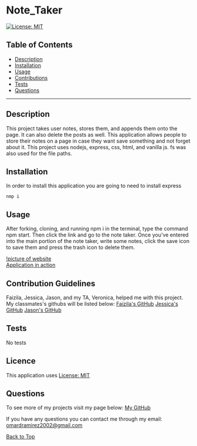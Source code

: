 # Note_Taker
[![License: MIT](https://img.shields.io/badge/License-MIT-yellow.svg)](https://opensource.org/licenses/MIT)

## Table of Contents
 
* [Description](#Description "Goto Description")
* [Installation](#Installation "Goto Installation")
* [Usage](#Usage "Goto Usage")
* [Contributions](#Contributions "Goto Contributions")
* [Tests](#Tests "Goto Tests")
* [Questions](#Questions "Goto Questions")
- - - -


## Description

This project takes user notes, stores them, and appends them onto the page. It can also delete the posts as well. This application allows people to store their notes on a page in case they want save something and not forget about it. This project uses nodejs, express, css, html, and vanilla js. fs was also used for the file paths.

## Installation

In order to install this application you are going to need to install express 

```
nmp i
```


## Usage

After forking, cloning, and running npm i in the terminal, type the command npm start. Then click the link and go to the note taker. Once you've entered into the main portion of the note taker, write some notes, click the save icon to save them and press the trash icon to delete them.

[!picture of website](./public/assets/pictures/note_taker.jpeg)
<br>
[Application in action](undefined)

## Contribution Guidelines

Faizila, Jessica, Jason, and my TA, Veronica, helped me with this project. My classmates's githubs will be listed below:
[Faizila's GitHub](https://github.com/Faizila)
[Jessica's GitHub](https://github.com/jessicamcg)
[Jason's GitHub](https://github.com/jasonluxie)


## Tests

No tests


## Licence

This application uses [License: MIT](https://opensource.org/licenses/MIT)


## Questions

To see more of my projects visit my page below:
[My GitHub](https://github.com/BossyLemon0)

If you have any questions you can contact me through my email:
omardramirez2002@gmail.com

[Back to Top](#Note_Taker "Goto top")
